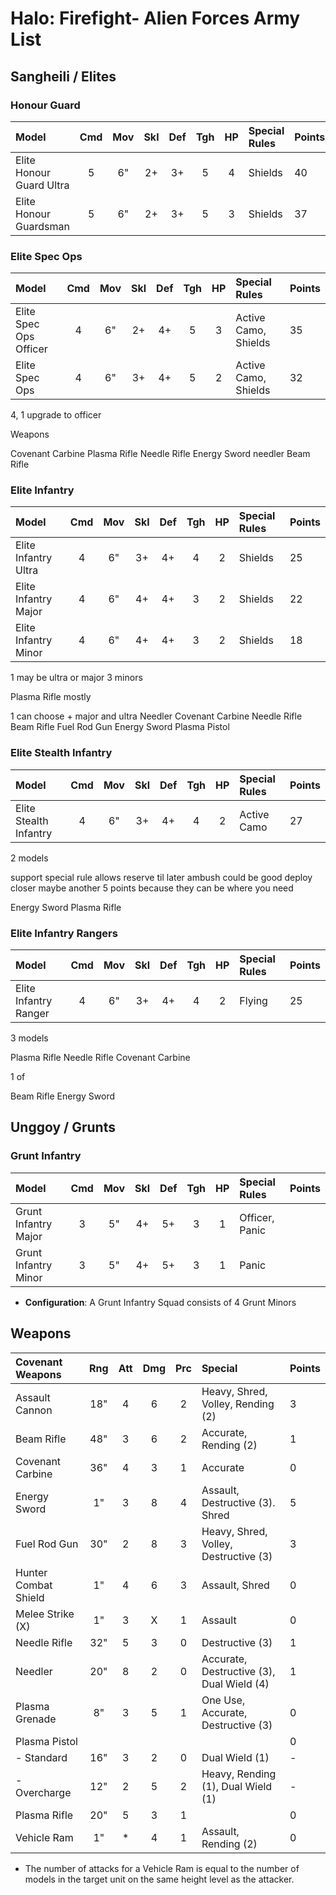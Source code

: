 # Halo: Firefight- Alien Forces Army List

## Sangheili / Elites

### Honour Guard

| Model                    | Cmd | Mov | Skl | Def | Tgh | HP  | Special Rules        | Points |
| :----------------------- | :-: | :-: | :-: | :-: | :-: | :-: | :------------------- | :----- |
| Elite Honour Guard Ultra |  5  |  6" |  2+ |  3+ |  5  |  4  | Shields              | 40     |
| Elite Honour Guardsman   |  5  |  6" |  2+ |  3+ |  5  |  3  | Shields              | 37     |

### Elite Spec Ops

| Model                    | Cmd | Mov | Skl | Def | Tgh | HP  | Special Rules        | Points |
| :----------------------- | :-: | :-: | :-: | :-: | :-: | :-: | :------------------- | :----- |
| Elite Spec Ops Officer   |  4  |  6" |  2+ |  4+ |  5  |  3  | Active Camo, Shields | 35     |
| Elite Spec Ops           |  4  |  6" |  3+ |  4+ |  5  |  2  | Active Camo, Shields | 32     |

4, 1 upgrade to officer 

Weapons

Covenant Carbine
Plasma Rifle
Needle Rifle
Energy Sword
needler
Beam Rifle

### Elite Infantry

| Model                    | Cmd | Mov | Skl | Def | Tgh | HP  | Special Rules     | Points |
| :----------------------- | :-: | :-: | :-: | :-: | :-: | :-: | :---------------- | :----- |
| Elite Infantry Ultra     |  4  |  6" |  3+ |  4+ |  4  |  2  | Shields           | 25     | 
| Elite Infantry Major     |  4  |  6" |  4+ |  4+ |  3  |  2  | Shields           | 22     |
| Elite Infantry Minor     |  4  |  6" |  4+ |  4+ |  3  |  2  | Shields           | 18     |

1 may be ultra or major
3 minors

Plasma Rifle mostly

1 can choose + major and ultra
Needler 
Covenant Carbine
Needle Rifle
Beam Rifle
Fuel Rod Gun
Energy Sword
Plasma Pistol

### Elite Stealth Infantry 

| Model                    | Cmd | Mov | Skl | Def | Tgh | HP  | Special Rules     | Points |
| :----------------------- | :-: | :-: | :-: | :-: | :-: | :-: | :---------------- | :----- |
| Elite Stealth Infantry   |  4  |  6" |  3+ |  4+ |  4  |  2  | Active Camo       | 27     |

2 models

support special rule allows reserve til later
ambush could be good deploy closer maybe another 5 points because they can be where you need

Energy Sword
Plasma Rifle

### Elite Infantry Rangers

| Model                    | Cmd | Mov | Skl | Def | Tgh | HP  | Special Rules     | Points |
| :----------------------- | :-: | :-: | :-: | :-: | :-: | :-: | :---------------- | :----- |
| Elite Infantry Ranger    |  4  |  6" |  3+ |  4+ |  4  |  2  | Flying            | 25     |

3 models

Plasma Rifle
Needle Rifle
Covenant Carbine

1 of

Beam Rifle
Energy Sword

## Unggoy / Grunts

### Grunt Infantry

| Model                    | Cmd | Mov | Skl | Def | Tgh | HP  | Special Rules     | Points |
| :----------------------- | :-: | :-: | :-: | :-: | :-: | :-: | :---------------- | :----- |
| Grunt Infantry Major     |  3  |  5" |  4+ |  5+ |  3  |  1  | Officer, Panic    |        |
| Grunt Infantry Minor     |  3  |  5" |  4+ |  5+ |  3  |  1  | Panic             |        |

- **Configuration**: A Grunt Infantry Squad consists of 4 Grunt Minors

## Weapons

| Covenant Weapons     | Rng | Att | Dmg | Prc | Special                                   | Points |
| :------------------- | :-: | :-: | :-: | :-: | :---------------------------------------- | :----- |
| Assault Cannon       | 18" |  4  |  6  |  2  | Heavy, Shred, Volley, Rending (2)         | 3      |
| Beam Rifle           | 48" |  3  |  6  |  2  | Accurate, Rending (2)                     | 1      |
| Covenant Carbine     | 36" |  4  |  3  |  1  | Accurate                                  | 0      |
| Energy Sword         | 1"  |  3  |  8  |  4  | Assault, Destructive (3). Shred           | 5      |
| Fuel Rod Gun         | 30" |  2  |  8  |  3  | Heavy, Shred, Volley, Destructive (3)     | 3      |
| Hunter Combat Shield | 1"  |  4  |  6  |  3  | Assault, Shred                            | 0      |
| Melee Strike (X)     | 1"  |  3  |  X  |  1  | Assault                                   | 0      |
| Needle Rifle         | 32" |  5  |  3  |  0  | Destructive (3)                           | 1      |
| Needler              | 20" |  8  |  2  |  0  | Accurate, Destructive (3), Dual Wield (4) | 1      |
| Plasma Grenade       | 8"  |  3  |  5  |  1  | One Use, Accurate, Destructive (3)        | 0      |
| Plasma Pistol        |     |     |     |     |                                           | 0      |
| - Standard           | 16" |  3  |  2  |  0  | Dual Wield (1)                            | -      |
| - Overcharge         | 12" |  2  |  5  |  2  | Heavy, Rending (1), Dual Wield (1)        | -      |
| Plasma Rifle         | 20" |  5  |  3  |  1  |                                           | 0      |
| Vehicle Ram          | 1"  |  *  |  4  |  1  | Assault, Rending (2)                      | 0      |

* The number of attacks for a Vehicle Ram is equal to the number of models in the target unit on the same height level as the attacker.